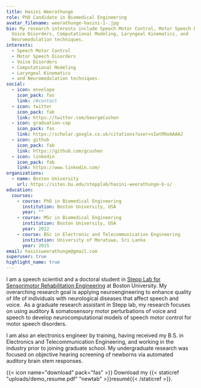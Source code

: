 ```yaml
---
title: Hasini Weerathunge
role: PhD Candidate in Biomedical Engineering
avatar_filename: weerathunge-hasini-1-.jpg
bio: My research interests include Speech Motor Control, Motor Speech Disorders,
  Voice Disorders, Computational Modeling, Laryngeal Kinematics, and
  Neuromodulation techniques.
interests:
  - Speech Motor Control
  - Motor Speech Disorders
  - Voice Disorders
  - Computational Modeling
  - Laryngeal Kinematics
  - and Neuromodulation techniques.
social:
  - icon: envelope
    icon_pack: fas
    link: /#contact
  - icon: twitter
    icon_pack: fab
    link: https://twitter.com/GeorgeCushen
  - icon: graduation-cap
    icon_pack: fas
    link: https://scholar.google.co.uk/citations?user=sIwtMXoAAAAJ
  - icon: github
    icon_pack: fab
    link: https://github.com/gcushen
  - icon: linkedin
    icon_pack: fab
    link: https://www.linkedin.com/
organizations:
  - name: Boston University
    url: https://sites.bu.edu/stepplab/hasini-weerathunge-b-s/
education:
  courses:
    - course: PhD in Biomedical Engineering
      institution: Boston University, USA
      year: ""
    - course: MSc in Biomedical Engineering
      institution: Boston University, USA
      year: 2022
    - course: BSc in Electronic and Telecommunication Engineering
      institution: University of Moratuwa, Sri Lanka
      year: 2015
email: hasiniweerathunge@gmail.com
superuser: true
highlight_name: true
---
```

I am a speech scientist and a doctoral student in [Stepp Lab for Sensorimotor Rehabilitation Engineering](https://sites.bu.edu/stepplab/) at Boston University. My overarching research goal is applying neuroengineering to enhance quality of life of individuals with neurological diseases that affect speech and voice.  As a graduate research assistant in Stepp lab, my research focuses on using auditory & somatosensory motor perturbations of voice and speech to develop neurocomputational models of speech motor control for motor speech disorders. 

I am also an electronics engineer by training, having received my B.S. in Electronics and Telecommunication Engineering, and working in the industry prior to joining graduate school. My undergraduate research was focused on objective hearing screening of newborns via automated auditory brain stem responses. 

{{< icon name="download" pack="fas" >}} Download my {{< staticref "uploads/demo_resume.pdf" "newtab" >}}resumé{{< /staticref >}}.